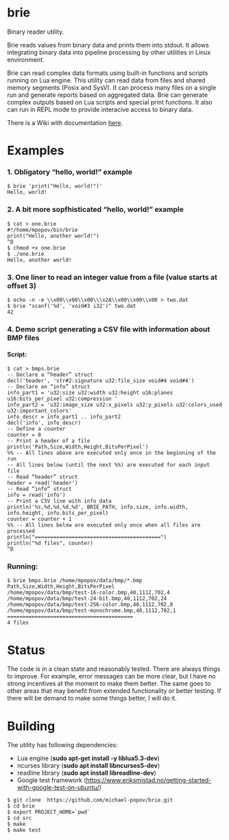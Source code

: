 # brie
Binary reader utility.

Brie reads values from binary data and prints them into stdout. It allows integrating binary data into pipeline processing by other utilities in Linux environment.

Brie can read complex data formats using built-in functions and scripts running on Lua engine. This utility can read data from files and shared memory segments (Posix and SysV). It can process many files on a single run and generate reports based on aggregated data. Brie can generate complex outputs based on Lua scripts and special print functions. It also can run in REPL mode to provide interacive access to binary data.

There is a Wiki with documentation [here](https://github.com/michael-popov/brie/wiki).

# Examples

### 1. Obligatory “hello, world!” example
```
$ brie 'print("Hello, world!")'
Hello, world!
```

### 2. A bit more sopfhisticated “hello, world!” example
```
$ cat > one.brie
#!/home/mpopov/bin/brie
print("Hello, another world!")
^D
$ chmod +x one.brie
$ ./one.brie
Hello, another world!
```

### 3. One liner to read an integer value from a file (value starts at offset 3)
```
$ echo -n -e \\x00\\x00\\x00\\\x2A\\x00\\x00\\x00 > two.dat
$ brie "scanf('%d', 'void#3 i32')" two.dat
42
```

### 4. Demo script generating a CSV file with information about BMP files
#### Script:
```
$ cat > bmps.brie
-- Declare a “header” struct
decl('header', 'str#2:signature u32:file_size void#4 void#4')
-- Declare an “info” struct
info_part1 = 'u32:size u32:width u32:height u16:planes u16:bits_per_pixel u32:compression '
info_part2 = 'u32:image_size u32:x_pixels u32:y_pixels u32:colors_used u32:important_colors'
info_descr = info_part1 .. info_part2
decl('info', info_descr)
-- Define a counter
counter = 0
-- Print a header of a file
println('Path,Size,Width,Height,BitsPerPixel')
%% -- All lines above are executed only once in the beginning of the run
-- All lines below (until the next %%) are executed for each input file
-- Read “header” struct
header = read('header')
-- Read “info” struct
info = read('info')
-- Print a CSV line with info data
println('%s,%d,%d,%d,%d', BRIE_PATH, info.size, info.width, info.height, info.bits_per_pixel)
counter = counter + 1
%% -- All lines below are executed only once when all files are processed
println("=========================================")
println("%d files", counter)
^D
```

### Running:
```
$ brie bmps.brie /home/mpopov/data/bmp/*.bmp
Path,Size,Width,Height,BitsPerPixel
/home/mpopov/data/bmp/test-16-color.bmp,40,1112,702,4
/home/mpopov/data/bmp/test-24-bit.bmp,40,1112,702,24
/home/mpopov/data/bmp/test-256-color.bmp,40,1112,702,8
/home/mpopov/data/bmp/test-monochrome.bmp,40,1112,702,1
=========================================
4 files
```

# Status
The code is in a clean state and reasonably tested.
There are always things to improve. For example, error messages can be more clear, but I have no strong incentives at the moment to make them better. The same goes to other areas that may benefit from extended functionality or better testing.
If there will be demand to make some things better, I will do it.

# Building
The utility has following dependencies:
- Lua engine (**sudo apt-get install -y liblua5.3-dev**)
- ncurses library (**sudo apt install libncurses5-dev**)
- readline library (**sudo apt install libreadline-dev**)
- Google test framework (https://www.eriksmistad.no/getting-started-with-google-test-on-ubuntu/)

```
$ git clone  https://github.com/michael-popov/brie.git
$ cd brie
$ export PROJECT_HOME=`pwd`
$ cd src
$ make
$ make test
```



